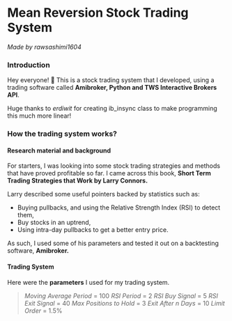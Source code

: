 # Mean Reversion Stock Trading System
*Made by rawsashimi1604*

### Introduction
Hey everyone! :wave: This is a stock trading system that I developed, using a trading software called **Amibroker, Python and TWS Interactive Brokers API**.

Huge thanks to *erdiwit* for creating ib_insync class to make programming this much more linear!

### How the trading system works?

#### Research material and background
For starters, I was looking into some stock trading strategies and methods that have proved profitable so far. I came across this book, **Short Term Trading Strategies that Work by Larry Connors.**

Larry described some useful pointers backed by statistics such as:
- Buying pullbacks, and using the Relative Strength Index (RSI) to detect them,
- Buy stocks in an uptrend,
- Using intra-day pullbacks to get a better entry price.

As such, I used some of his parameters and tested it out on a backtesting software, **Amibroker.**

#### Trading System
Here were the **parameters** I used for my trading system.

> *Moving Average Period* = 100
> *RSI Period* = 2
> *RSI Buy Signal* = 5
> *RSI Exit Signal* = 40
> *Max Positions to Hold* = 3
> *Exit After n Days* = 10
> *Limit Order* = 1.5%











